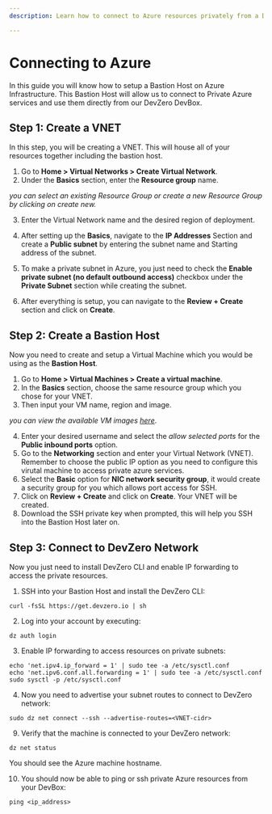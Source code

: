 ```yaml
---
description: Learn how to connect to Azure resources privately from a DevBox.

---
```


# Connecting to Azure

In this guide you will know how to setup a Bastion Host on Azure Infrastructure. This Bastion Host will allow us to connect to Private Azure services and use them directly from our DevZero DevBox.

## Step 1: Create a VNET

In this step, you will be creating a VNET. This will house all of your resources together including the bastion host. 

1. Go to **Home > Virtual Networks > Create Virtual Network**.
2. Under the **Basics** section, enter the **Resource group** name.

*you can select an existing Resource Group or create a new Resource Group by clicking on create new.*

3. Enter the Virtual Network name and the desired region of deployment.
4. After setting up the **Basics**, navigate to the **IP Addresses** Section and create a **Public subnet** by entering the subnet name and Starting address of the subnet.

5. To make a private subnet in Azure, you just need to check the **Enable private subnet (no default outbound access)** checkbox under the **Private Subnet** section while creating the subnet.

6. After everything is setup, you can navigate to the **Review + Create** section and click on **Create**.


## Step 2: Create a Bastion Host

Now you need to create and setup a Virtual Machine which you would be using as the **Bastion Host**.

1. Go to **Home > Virtual Machines > Create a virtual machine**.
2. In the **Basics** section, choose the same resource group which you chose for your VNET.
3. Then input your VM name, region and image.

*you can view the available VM images [here](https://azuremarketplace.microsoft.com/en-us/marketplace/apps?filters=virtual-machine-images)*.

4. Enter your desired username and select the *allow selected ports* for the **Public inbound ports** option.
5. Go to the **Networking** section and enter your Virtual Network (VNET). Remember to choose the public IP option as you need to configure this virutal machine to access private azure services.
6. Select the **Basic** option for **NIC network security group**, it would create a security group for you which allows port access for SSH.
7. Click on **Review + Create** and click on **Create**. Your VNET will be created.
8. Download the SSH private key when prompted, this will help you SSH into the Bastion Host later on.

## Step 3: Connect to DevZero Network

Now you just need to install DevZero CLI and enable IP forwarding to access the private resources.

1. SSH into your Bastion Host and install the DevZero CLI:
```
curl -fsSL https://get.devzero.io | sh
```

2. Log into your account by executing:

```
dz auth login
```

3. Enable IP forwarding to access resources on private subnets:

```
echo 'net.ipv4.ip_forward = 1' | sudo tee -a /etc/sysctl.conf
echo 'net.ipv6.conf.all.forwarding = 1' | sudo tee -a /etc/sysctl.conf
sudo sysctl -p /etc/sysctl.conf
```

4. Now you need to advertise your subnet routes to connect to DevZero network:

```
sudo dz net connect --ssh --advertise-routes=<VNET-cidr>
```

9. Verify that the machine is connected to your DevZero network:

```
dz net status
```

You should see the Azure machine hostname.

10. You should now be able to ping or ssh private Azure resources from your DevBox:

```
ping <ip_address>
```